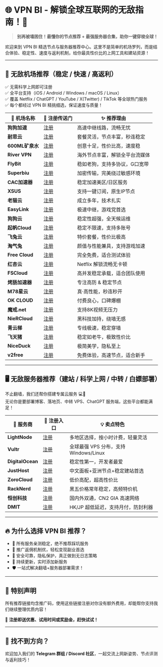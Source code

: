 # 🌐 VPN BI - 解锁全球互联网的无敌指南！🚀

> **别再被墙困住！最懂你的节点推荐 + 最强服务器合集，助你一键穿梭全球！**

欢迎来到 VPN BI 精选节点与服务器推荐中心。这里不是简单的机场罗列，而是结合体验、稳定性、速度与返利机制，给你最具性价比的上网工具和建站资源！

---

## 🛫 无敌机场推荐（稳定 / 快速 / 高返利）

✅ 无需科学上网即可注册  
✅ 全平台支持（iOS / Android / Windows / macOS / Linux）  
✅ 覆盖 Netflix / ChatGPT / YouTube / X(Twitter) / TikTok 等全球热门服务  
✅ 每个都经过 VPN BI 精挑细选，保证速度与质量！

| 🚀 机场名称 | 🌟 注册传送门 | ✨ 推荐理由 |
|------------|----------------|----------------|
| **狗狗加速** | [注册](https://www.dginv.click/#/register?code=0NoOfKg7) | 高速中继线路，流畅无忧 |
| **耐思云** | [注册](https://9haclbv160tudxwi.nc18.top/#/register?code=u4XZMEQ8) | 套餐灵活，节点丰富，秒连稳定 |
| **600ML矿泉水** | [注册](https://02d.600mlh.cc/register?code=vBJWg4dR) | 创意十足，性价比高，速度稳 |
| **River VPN** | [注册](https://v5w6x7.river-vpn.ink/#/register?code=hW0deKGA) | 海外节点丰富，解锁全平台流媒体 |
| **FlyBit** | [注册](https://flybit.cc/#/register?code=3lSWIZHw) | 稳如老狗，支持多协议，G口宽带 |
| **Superbiu** | [注册](https://superbiu.com/#/register?code=CqKLspOR) | 加密传输，完美绕过敏感环境 |
| **CAC加速器** | [注册](https://www.cac.mom/#/register?code=3n0ZHB7P) | 稳定加速美区/日区服务 |
| **XSUS** | [注册](https://xsus.wiki/#/register?code=oeenlNan) | 支持一键订阅，原生IP节点 |
| **老猫云** | [注册](https://laomao.biz?path=register&code=njnfIGY0) | 成立多年，技术扎实 |
| **EasyLink** | [注册](https://easylink.bar/register?code=SOBfcNds) | 极速中继，游戏党首选 |
| **狗狗云** | [注册](https://www.gougouvpn.top/index.php#/register?code=VierpEuH) | 稳定性超强，全天候运维 |
| **起帆Cloud** | [注册](https://www.qf1.us/#/register?code=ZWNDMYWz) | 稳定不限速，支持多账号 |
| **飞兔云** | [注册](https://xn--9kq10e0y7h.site/index.html?register=csOdQzaL) | 特价套餐，性价比极高 |
| **淘气兔** | [注册](https://www.taoqitu.me/index.html?register=djyTr7Kv) | 颜值与性能兼具，支持游戏加速 |
| **Free Cloud** | [注册](https://asus.im/#/register?code=Jk6Z46GE) | 完全免费，适合测试体验 |
| **红杏云** | [注册](https://hongxingyun.xyz/web/#/login?code=mwJPgyix) | Netflix 解锁流畅无卡顿 |
| **FSCloud** | [注册](https://dash.996cloud.top/#/register?code=o6O8WEvu) | 高并发稳定承载，适合团队使用 |
| **烤肠加速器** | [注册](https://reborn.kaochang.ltd/#/register?code=Voxwpv21) | 专注高防 & 稳定节点 |
| **M78星云** | [注册](https://www.m78.at/#/register?code=WycgCVCt) | 真·高性能，秒连秒开 |
| **OK CLOUD** | [注册](https://okokcloud.top/#/register?code=MQQuY1ux) | 付费良心，口碑爆棚 |
| **魔戒.net** | [注册](https://mojie.info/#/register?code=ZW24owCu) | 支持8K视频无压力 |
| **NieRCloud** | [注册](https://niercloud.com/#/register?code=5es1rZfD) | 黑科技加持，绕墙无感 |
| **青云梯** | [注册](https://ivt02.qytaff.cc/register?aff=fidOTy3k) | 专线极速，稳定穿墙 |
| **飞天猪** | [注册](https://ftzaffcom01.fliggyaff.xyz/#/register?code=nNeTAF6z) | 稳定如老牛，极致性价比 |
| **NiceDuck** | [注册](https://dash.niceduck.io/register?code=Yuc1WK5A) | 极简美学，隐私至上 |
| **v2free** | [注册](https://w1.v2free.cc/auth/register?code=GZ5f) | 免费体验，高速节点，适合新手 |

---

## 🖥️ 无敌服务器推荐（建站 / 科学上网 / 中转 / 白嫖部署）

不止翻墙，我们还帮你搭建专属云服务 💻🚀  
无论你是要部署博客、落地页、中转 VPS、ChatGPT 服务端，这些平台都能满足！

| 🧠 服务商 | 🔗 注册入口 | 💡 卖点特色 |
|----------|-------------|-------------|
| **LightNode** | [注册](https://www.lightnode.com/?inviteCode=JO8X7C&promoteWay=LINK) | 多地区选择，按小时计费，轻量灵活 |
| **Vultr** | [注册](https://www.vultr.com/?ref=9790621) | 全球最强 VPS 分布，支持 Windows/Linux |
| **DigitalOcean** | [注册](https://m.do.co/c/9ac0ea1b1f9d) | 稳定性第一，开发者最爱 |
| **JustHost** | [注册](https://justhost.asia/?ref=271011) | 中文面板+亚洲节点+稳定建站首选 |
| **ZoroCloud** | [注册](https://my.zorocloud.com/aff.php?aff=669) | 低价高配，超高性价比 |
| **RackNerd** | [注册](https://my.racknerd.com/aff.php?aff=15294) | 黑五价格常年稳定，高频特价机 |
| **恒创科技** | [注册](https://my.henghost.com/aff.php?aff=10435) | 国内外双通，CN2 GIA 高速网络 |
| **DMIT** | [注册](https://www.dmit.io/aff.php?aff=13189) | HK/JP 超低延迟，支持月付，防封利器 |

---

## 🔥 为什么选择 VPN BI 推荐？

- 🚀 所有服务亲测稳定，绝不推荐踩坑服务  
- 💸 推广返佣机制优，轻松变现副业首选  
- 🔐 安全可靠，隐私保护，真正做到无日志策略  
- 💬 持续更新，实时添加新服务  
- 🛡️ 一站式解决翻墙+服务器部署需求！

---

## 📢 特别声明

所有推荐链接均含推广码，使用这些链接注册对你没有额外费用，却能帮你支持我们继续整理优质内容！

🧧 **注册即送优惠、试用时间或奖励金，赶快试试！**

---

## 🧭 找不到方向？

欢迎加入我们的 **Telegram 群组 / Discord 社区**，一起交流上网新姿势、节点评测与返利技巧！

